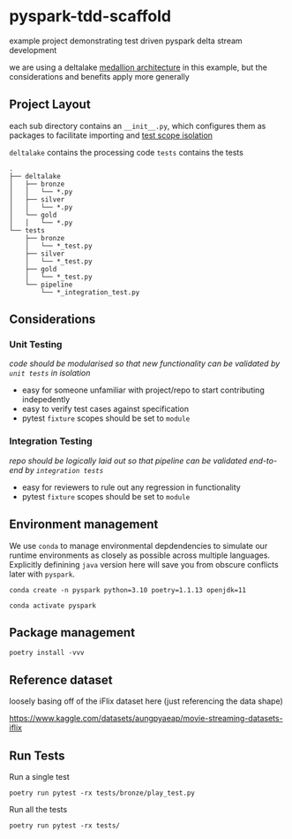 # pyspark-tdd-scaffold
example project demonstrating test driven pyspark delta stream development

we are using a deltalake [medallion architecture](https://databricks.com/it/glossary/medallion-architecture) in this example, but the considerations and benefits apply more generally

## Project Layout

each sub directory contains an `__init__.py`, which configures them as packages to facilitate importing and [test scope isolation](https://docs.pytest.org/en/7.1.x/how-to/fixtures.html)

`deltalake` contains the processing code
`tests` contains the tests

```
.
├── deltalake
│   ├── bronze
│   │   └── *.py
│   ├── silver
│   │   └── *.py
│   └── gold
│   │   └── *.py
└── tests
    ├── bronze
    │   └── *_test.py    
    ├── silver 
    │   └── *_test.py
    ├── gold 
    │   └── *_test.py          
    └── pipeline
        └── *_integration_test.py    

```
## Considerations

### Unit Testing

*code should be modularised so that new functionality can be validated by `unit tests` in isolation*

- easy for someone unfamiliar with project/repo to start contributing indepedently
- easy to verify test cases against specification
- pytest `fixture` scopes should be set to `module`
  
### Integration Testing

*repo should be logically laid out so that pipeline can be validated end-to-end by `integration tests`*

- easy for reviewers to rule out any regression in functionality
- pytest `fixture` scopes should be set to `module`
  
## Environment management

We use `conda` to manage environmental depdendencies to simulate our runtime environments as closely as possible across multiple languages. Explicitly definining `java` version here will save you from obscure conflicts later with `pyspark`.

```
conda create -n pyspark python=3.10 poetry=1.1.13 openjdk=11

conda activate pyspark
```

## Package management



```
poetry install -vvv
```

## Reference dataset

loosely basing off of the iFlix dataset here (just referencing the data shape)

https://www.kaggle.com/datasets/aungpyaeap/movie-streaming-datasets-iflix


## Run Tests

Run a single test
```
poetry run pytest -rx tests/bronze/play_test.py
```

Run all the tests
```
poetry run pytest -rx tests/
```